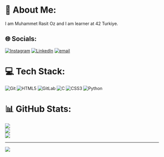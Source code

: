 # 💫 About Me:
I am Muhammet Rasit Oz and I am learner at 42 Turkiye.<br>


## 🌐 Socials:
[![Instagram](https://img.shields.io/badge/Instagram-%23E4405F.svg?logo=Instagram&logoColor=white)](https://instagram.com/rasitozs) [![LinkedIn](https://img.shields.io/badge/LinkedIn-%230077B5.svg?logo=linkedin&logoColor=white)](https://linkedin.com/in/muhammet-raşit-öz-601837256) [![email](https://img.shields.io/badge/Email-D14836?logo=gmail&logoColor=white)](mailto:ozmuhammedrasit4@gmail.com) 

# 💻 Tech Stack:
![Git](https://img.shields.io/badge/git-%23F05033.svg?style=for-the-badge&logo=git&logoColor=white) ![HTML5](https://img.shields.io/badge/html5-%23E34F26.svg?style=for-the-badge&logo=html5&logoColor=white) ![GitLab](https://img.shields.io/badge/gitlab-%23181717.svg?style=for-the-badge&logo=gitlab&logoColor=white) ![C](https://img.shields.io/badge/c-%2300599C.svg?style=for-the-badge&logo=c&logoColor=white) ![CSS3](https://img.shields.io/badge/css3-%231572B6.svg?style=for-the-badge&logo=css3&logoColor=white) ![Python](https://img.shields.io/badge/python-3670A0?style=for-the-badge&logo=python&logoColor=ffdd54)
# 📊 GitHub Stats:
![](https://github-readme-stats.vercel.app/api?username=ichrasit&theme=dark&hide_border=false&include_all_commits=false&count_private=false)<br/>
![](https://nirzak-streak-stats.vercel.app/?user=ichrasit&theme=dark&hide_border=false)<br/>
![](https://github-readme-stats.vercel.app/api/top-langs/?username=ichrasit&theme=dark&hide_border=false&include_all_commits=false&count_private=false&layout=compact)

---
[![](https://visitcount.itsvg.in/api?id=ichrasit&icon=2&color=0)](https://visitcount.itsvg.in)

<!-- Proudly created with GPRM ( https://gprm.itsvg.in ) -->
